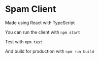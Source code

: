 # Spam Client

Made using React with TypeScript

You can run the client with `npm start`

Test with `npm test`

And build for production with `npm run build`


